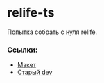 # relife-ts

Попытка собрать с нуля relife.

### Ссылки:

- [Макет](https://www.figma.com/file/CVYGfqbVlBrlpDvYGucD6b/reLife-END)
- [Старый dev](https://front-relife.nicecode.biz/)
